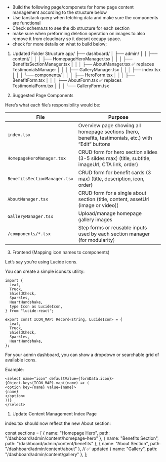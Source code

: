 - Build the following page/componets for home page content management according to the structure below
- Use tanstack query when fetching data and make sure the components are functional
- Check schema.ts to see the db structure for each section
- make sure when preforming deletion operation on images to also remove it from cloudinary so it doesnt occupy space.
- check for more details on what to build below;

1. Updated Folder Structure
   app/
   ├── dashboard/
   │ ├── admin/
   │ │ ├── content/
   │ │ │ ├── HomepageHeroManager.tsx
   │ │ │ ├── BenefitsSectionManager.tsx
   │ │ │ ├── AboutManager.tsx ✅ replaces TestimonialsManager
   │ │ │ ├── GalleryManager.tsx
   │ │ │ ├── index.tsx
   │ │ │ └── components/
   │ │ │ ├── HeroForm.tsx
   │ │ │ ├── BenefitForm.tsx
   │ │ │ ├── AboutForm.tsx ✅ replaces TestimonialForm.tsx
   │ │ │ └── GalleryForm.tsx

2. Suggested Page Components

Here’s what each file’s responsibility would be:

| File                         | Purpose                                                                                              |
| ---------------------------- | ---------------------------------------------------------------------------------------------------- |
| `index.tsx`                  | Overview page showing all homepage sections (hero, benefits, testimonials, etc.) with “Edit” buttons |
| `HomepageHeroManager.tsx`    | CRUD form for hero section slides (3-5 sildes max) (title, subtitle, imageUrl, CTA link, order)      |
| `BenefitsSectionManager.tsx` | CRUD form for benefit cards (3 max) (title, description, icon, order)                                |
| `AboutManager.tsx`           | CRUD form for a single about section (title, content, assetUrl (image or video))                     |
| `GalleryManager.tsx`         | Upload/manage homepage gallery images                                                                |
| `/components/*.tsx`          | Step forms or reusable inputs used by each section manager (for modularity)                          |

3. Frontend (Mapping icon names to components)

Let’s say you’re using Lucide icons.

You can create a simple icons.ts utility:

```
import {
  Leaf,
  Truck,
  ShieldCheck,
  Sparkles,
  HeartHandshake,
  type Icon as LucideIcon,
} from "lucide-react";

export const ICON_MAP: Record<string, LucideIcon> = {
  Leaf,
  Truck,
  ShieldCheck,
  Sparkles,
  HeartHandshake,
};
```

For your admin dashboard, you can show a dropdown or searchable grid of available icons.

Example:

```
<select name="icon" defaultValue={formData.icon}>
{Object.keys(ICON_MAP).map((name) => (
<option key={name} value={name}>
{name}
</option>
))}
</select>
```

1. Update Content Management Index Page

index.tsx should now reflect the new About section:

const sections = [
{ name: "Homepage Hero", path: "/dashboard/admin/content/homepage-hero" },
{ name: "Benefits Section", path: "/dashboard/admin/content/benefits" },
{ name: "About Section", path: "/dashboard/admin/content/about" }, // ✅ updated
{ name: "Gallery", path: "/dashboard/admin/content/gallery" },
];

